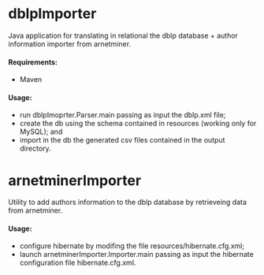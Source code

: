 dblpImporter
============

Java application for translating in relational the dblp database + author information importer from arnetminer.

#### Requirements: 

* Maven

#### Usage:

* run dblpImoprter.Parser.main passing as input the dblp.xml file;
* create the db using the schema contained in resources (working only for MySQL); and
* import in the db the generated csv files contained in the output directory.

arnetminerImporter
==================

Utility to add authors information to the dblp database by retrieveing data from arnetminer.

#### Usage:

* configure hibernate by modifing the file resources/hibernate.cfg.xml;
* launch arnetminerImporter.Importer.main passing as input the hibernate configuration file hibernate.cfg.xml.
